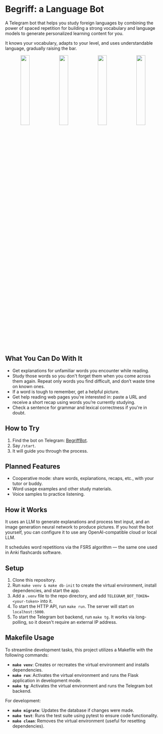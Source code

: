 # Begriff: a Language Bot

A Telegram bot that helps you study foreign languages by combining the power of spaced repetition for building a strong vocabulary and language models to generate personalized learning content for you.

It knows your vocabulary, adapts to your level, and uses understandable language, gradually raising the bar.

<p float="left" align="middle">
<img src="https://github.com/user-attachments/assets/71493bc6-ae08-44ab-a432-d3f541c2dee9" width="24%" /> 
<img src="https://github.com/user-attachments/assets/f097fe7c-fc70-4cd3-9452-7a4213712c1e" width="24%" /> 
<img src="https://github.com/user-attachments/assets/7ab36e70-a1d6-4406-8618-792c9c16396b" width="24%" />  
<img src="https://github.com/user-attachments/assets/02b85988-377f-4ee0-9765-6eb108c78dfc" width="24%" />
</p>

## What You Can Do With It

- Get explanations for unfamiliar words you encounter while reading.
- Study those words so you don't forget them when you come across them again. Repeat only words you find difficult, and don’t waste time on known ones.
- If a word is tough to remember, get a helpful picture.
- Get help reading web pages you're interested in: paste a URL and receive a short recap using words you’re currently studying.
- Check a sentence for grammar and lexical correctness if you're in doubt.

## How to Try

1. Find the bot on Telegram: [BegriffBot](https://t.me/BegriffBot).
2. Say `/start`.
3. It will guide you through the process.

## Planned Features

- Cooperative mode: share words, explanations, recaps, etc., with your tutor or buddy.
- Word usage examples and other study materials.
- Voice samples to practice listening.

## How it Works

It uses an LLM to generate explanations and process text input, and an image generation neural network to produce pictures. If you host the bot yourself, you can configure it to use any OpenAI-compatible cloud or local LLM.

It schedules word repetitions via the FSRS algorithm — the same one used in Anki flashcards software.

## Setup

1. Clone this repository.
2. Run `make venv & make db-init` to create the virtual environment, install dependencies, and start the app.
3. Add a `.venv` file to the repo directory, and add `TELEGRAM_BOT_TOKEN=<your-token>` into it.
4. To start the HTTP API, run `make run`. The server will start on `localhost:5000`.
5. To start the Telegram bot backend, run `make tg`. It works via long-polling, so it doesn't require an external IP address.

## Makefile Usage

To streamline development tasks, this project utilizes a Makefile with the following commands:

- **`make venv`**: Creates or recreates the virtual environment and installs dependencies.
- **`make run`**: Activates the virtual environment and runs the Flask application in development mode.
- **`make tg`**: Activates the virtual environment and runs the Telegram bot backend.

For development:

- **`make migrate`**: Updates the database if changes were made.
- **`make test`**: Runs the test suite using pytest to ensure code functionality.
- **`make clean`**: Removes the virtual environment (useful for resetting dependencies).

